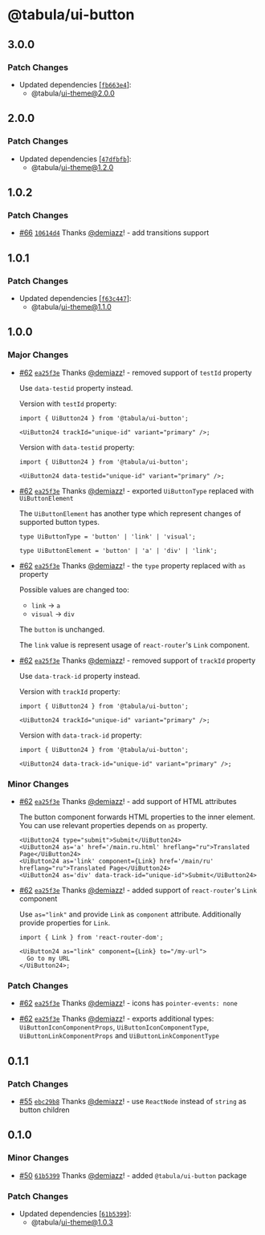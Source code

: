 # @tabula/ui-button

## 3.0.0

### Patch Changes

- Updated dependencies [[`fb663e4`](https://github.com/ReTable/ui-kit/commit/fb663e4546fdb1a23df04bc02174c1b611ae33f9)]:
  - @tabula/ui-theme@2.0.0

## 2.0.0

### Patch Changes

- Updated dependencies [[`47dfbfb`](https://github.com/ReTable/ui-kit/commit/47dfbfb7925c056a012d3ef6da93172a3b936bc3)]:
  - @tabula/ui-theme@1.2.0

## 1.0.2

### Patch Changes

- [#66](https://github.com/ReTable/ui-kit/pull/66) [`10614d4`](https://github.com/ReTable/ui-kit/commit/10614d4e4cf69750ce383860cd198a8a6bd4127b) Thanks [@demiazz](https://github.com/demiazz)! - add transitions support

## 1.0.1

### Patch Changes

- Updated dependencies [[`f63c447`](https://github.com/ReTable/ui-kit/commit/f63c447e7e39a408bdb2a9db6340211fe317f715)]:
  - @tabula/ui-theme@1.1.0

## 1.0.0

### Major Changes

- [#62](https://github.com/ReTable/ui-kit/pull/62) [`ea25f3e`](https://github.com/ReTable/ui-kit/commit/ea25f3ef5f6b09a2fa6d46ef1475431005529a74) Thanks [@demiazz](https://github.com/demiazz)! - removed support of `testId` property

  Use `data-testid` property instead.

  Version with `testId` property:

  ```tsx
  import { UiButton24 } from '@tabula/ui-button';

  <UiButton24 trackId="unique-id" variant="primary" />;
  ```

  Version with `data-testid` property:

  ```tsx
  import { UiButton24 } from '@tabula/ui-button';

  <UiButton24 data-testid="unique-id" variant="primary" />;
  ```

- [#62](https://github.com/ReTable/ui-kit/pull/62) [`ea25f3e`](https://github.com/ReTable/ui-kit/commit/ea25f3ef5f6b09a2fa6d46ef1475431005529a74) Thanks [@demiazz](https://github.com/demiazz)! - exported `UiButtonType` replaced with `UiButtonElement`

  The `UiButtonElement` has another type which represent changes of supported button types.

  ```tsx
  type UiButtonType = 'button' | 'link' | 'visual';

  type UiButtonElement = 'button' | 'a' | 'div' | 'link';
  ```

- [#62](https://github.com/ReTable/ui-kit/pull/62) [`ea25f3e`](https://github.com/ReTable/ui-kit/commit/ea25f3ef5f6b09a2fa6d46ef1475431005529a74) Thanks [@demiazz](https://github.com/demiazz)! - the `type` property replaced with `as` property

  Possible values are changed too:

  - `link` -> `a`
  - `visual` -> `div`

  The `button` is unchanged.

  The `link` value is represent usage of `react-router`'s `Link` component.

- [#62](https://github.com/ReTable/ui-kit/pull/62) [`ea25f3e`](https://github.com/ReTable/ui-kit/commit/ea25f3ef5f6b09a2fa6d46ef1475431005529a74) Thanks [@demiazz](https://github.com/demiazz)! - removed support of `trackId` property

  Use `data-track-id` property instead.

  Version with `trackId` property:

  ```tsx
  import { UiButton24 } from '@tabula/ui-button';

  <UiButton24 trackId="unique-id" variant="primary" />;
  ```

  Version with `data-track-id` property:

  ```tsx
  import { UiButton24 } from '@tabula/ui-button';

  <UiButton24 data-track-id="unique-id" variant="primary" />;
  ```

### Minor Changes

- [#62](https://github.com/ReTable/ui-kit/pull/62) [`ea25f3e`](https://github.com/ReTable/ui-kit/commit/ea25f3ef5f6b09a2fa6d46ef1475431005529a74) Thanks [@demiazz](https://github.com/demiazz)! - add support of HTML attributes

  The button component forwards HTML properties to the inner element. You can use relevant properties depends on `as`
  property.

  ```tsx
  <UiButton24 type="submit">Submit</UiButton24>
  <UiButton24 as='a' href='/main.ru.html' hreflang="ru">Translated Page</UiButton24>
  <UiButton24 as='link' component={Link} href='/main/ru' hreflang="ru">Translated Page</UiButton24>
  <UiButton24 as='div' data-track-id="unique-id">Submit</UiButton24>
  ```

- [#62](https://github.com/ReTable/ui-kit/pull/62) [`ea25f3e`](https://github.com/ReTable/ui-kit/commit/ea25f3ef5f6b09a2fa6d46ef1475431005529a74) Thanks [@demiazz](https://github.com/demiazz)! - added support of `react-router`'s `Link` component

  Use `as="link"` and provide `Link` as `component` attribute. Additionally provide properties for `Link`.

  ```tsx
  import { Link } from 'react-router-dom';

  <UiButton24 as="link" component={Link} to="/my-url">
    Go to my URL
  </UiButton24>;
  ```

### Patch Changes

- [#62](https://github.com/ReTable/ui-kit/pull/62) [`ea25f3e`](https://github.com/ReTable/ui-kit/commit/ea25f3ef5f6b09a2fa6d46ef1475431005529a74) Thanks [@demiazz](https://github.com/demiazz)! - icons has `pointer-events: none`

- [#62](https://github.com/ReTable/ui-kit/pull/62) [`ea25f3e`](https://github.com/ReTable/ui-kit/commit/ea25f3ef5f6b09a2fa6d46ef1475431005529a74) Thanks [@demiazz](https://github.com/demiazz)! - exports additional types: `UiButtonIconComponentProps`, `UiButtonIconComponentType`, `UiButtonLinkComponentProps` and
  `UiButtonLinkComponentType`

## 0.1.1

### Patch Changes

- [#55](https://github.com/ReTable/ui-kit/pull/55) [`ebc29b8`](https://github.com/ReTable/ui-kit/commit/ebc29b8a538f2b55e29404dfa98ce5d97144b1c3) Thanks [@demiazz](https://github.com/demiazz)! - use `ReactNode` instead of `string` as button children

## 0.1.0

### Minor Changes

- [#50](https://github.com/ReTable/ui-kit/pull/50) [`61b5399`](https://github.com/ReTable/ui-kit/commit/61b5399bc55fa146cf4fdda1e7273cfb26a1d187) Thanks [@demiazz](https://github.com/demiazz)! - added `@tabula/ui-button` package

### Patch Changes

- Updated dependencies [[`61b5399`](https://github.com/ReTable/ui-kit/commit/61b5399bc55fa146cf4fdda1e7273cfb26a1d187)]:
  - @tabula/ui-theme@1.0.3
